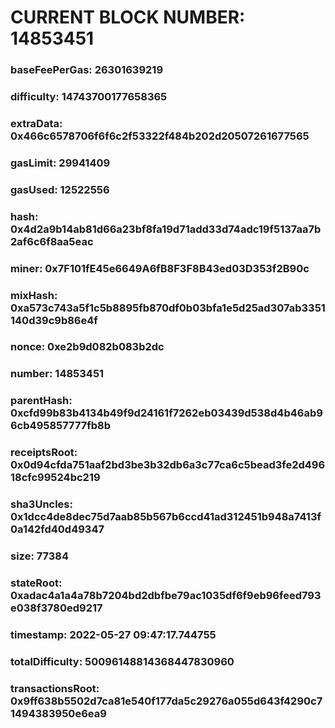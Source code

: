# CURRENT BLOCK NUMBER: 14853451

### baseFeePerGas: 26301639219
### difficulty: 14743700177658365
### extraData: 0x466c6578706f6f6c2f53322f484b202d20507261677565
### gasLimit: 29941409
### gasUsed: 12522556
### hash: 0x4d2a9b14ab81d66a23bf8fa19d71add33d74adc19f5137aa7b2af6c6f8aa5eac
### miner: 0x7F101fE45e6649A6fB8F3F8B43ed03D353f2B90c
### mixHash: 0xa573c743a5f1c5b8895fb870df0b03bfa1e5d25ad307ab3351140d39c9b86e4f
### nonce: 0xe2b9d082b083b2dc
### number: 14853451
### parentHash: 0xcfd99b83b4134b49f9d24161f7262eb03439d538d4b46ab96cb495857777fb8b
### receiptsRoot: 0x0d94cfda751aaf2bd3be3b32db6a3c77ca6c5bead3fe2d49618cfc99524bc219
### sha3Uncles: 0x1dcc4de8dec75d7aab85b567b6ccd41ad312451b948a7413f0a142fd40d49347
### size: 77384
### stateRoot: 0xadac4a1a4a78b7204bd2dbfbe79ac1035df6f9eb96feed793e038f3780ed9217
### timestamp: 2022-05-27 09:47:17.744755
### totalDifficulty: 50096148814368447830960
### transactionsRoot: 0x9ff638b5502d7ca81e540f177da5c29276a055d643f4290c71494383950e6ea9
